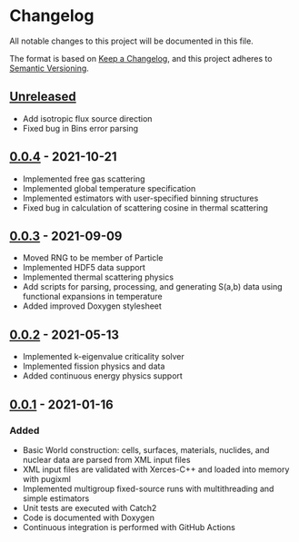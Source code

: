 # Changelog
All notable changes to this project will be documented in this file.

The format is based on [Keep a Changelog](https://keepachangelog.com/en/1.0.0/),
and this project adheres to [Semantic Versioning](https://semver.org/spec/v2.0.0.html).

## [Unreleased]
- Add isotropic flux source direction
- Fixed bug in Bins error parsing

## [0.0.4] - 2021-10-21
- Implemented free gas scattering
- Implemented global temperature specification
- Implemented estimators with user-specified binning structures
- Fixed bug in calculation of scattering cosine in thermal scattering

## [0.0.3] - 2021-09-09
- Moved RNG to be member of Particle
- Implemented HDF5 data support
- Implemented thermal scattering physics
- Add scripts for parsing, processing, and generating S(a,b) data using
  functional expansions in temperature
- Added improved Doxygen stylesheet

## [0.0.2] - 2021-05-13
- Implemented k-eigenvalue criticality solver
- Implemented fission physics and data
- Added continuous energy physics support

## [0.0.1] - 2021-01-16
### Added
- Basic World construction: cells, surfaces, materials, nuclides, and nuclear
  data are parsed from XML input files
- XML input files are validated with Xerces-C++ and loaded into memory with
  pugixml
- Implemented multigroup fixed-source runs with multithreading and simple
  estimators
- Unit tests are executed with Catch2
- Code is documented with Doxygen
- Continuous integration is performed with GitHub Actions

[Unreleased]: https://github.com/agtumulak/minimc/compare/v0.0.1...develop
[0.0.1]: https://github.com/agtumulak/minimc/releases/tag/v0.0.1
[0.0.2]: https://github.com/agtumulak/minimc/releases/tag/v0.0.2
[0.0.3]: https://github.com/agtumulak/minimc/releases/tag/v0.0.3
[0.0.4]: https://github.com/agtumulak/minimc/releases/tag/v0.0.4
